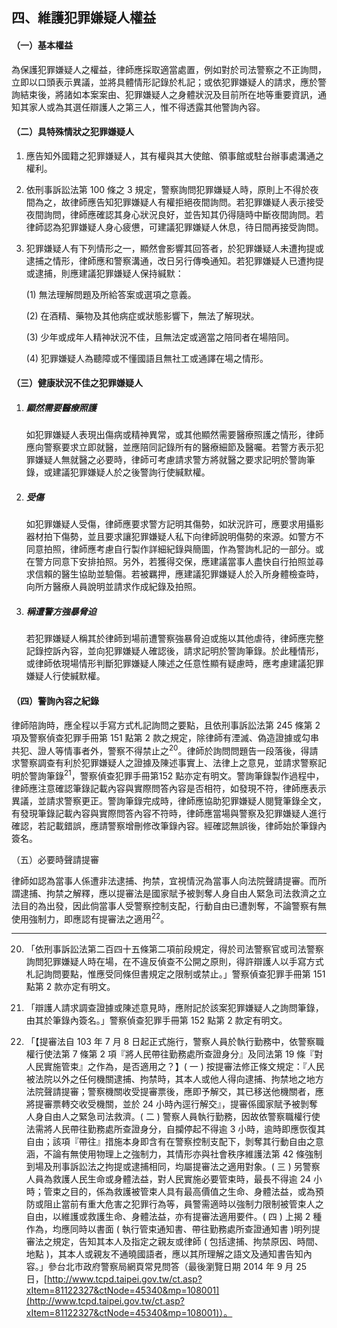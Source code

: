 ## 四、維護犯罪嫌疑人權益

#### （一）基本權益

為保護犯罪嫌疑人之權益，律師應採取適當處置，例如對於司法警察之不正詢問，立即以口頭表示異議，並將具體情形記錄於札記；或依犯罪嫌疑人的請求，應於警詢結束後，將諸如本案案由、犯罪嫌疑人之身體狀況及目前所在地等重要資訊，通知其家人或為其選任辯護人之第三人，惟不得透露其他警詢內容。

#### （二）具特殊情狀之犯罪嫌疑人

1. 應告知外國籍之犯罪嫌疑人，其有權與其大使館、領事館或駐台辦事處溝通之權利。
2. 依刑事訴訟法第 100 條之 3 規定，警察詢問犯罪嫌疑人時，原則上不得於夜間為之，故律師應告知犯罪嫌疑人有權拒絕夜間詢問。若犯罪嫌疑人表示接受夜間詢問，律師應確認其身心狀況良好，並告知其仍得隨時中斷夜間詢問。若律師認為犯罪嫌疑人身心疲憊，可建議犯罪嫌疑人休息，待日間再接受詢問。
3. 犯罪嫌疑人有下列情形之一，顯然會影響其回答者，於犯罪嫌疑人未遭拘提或逮捕之情形，律師應和警察溝通，改日另行傳喚通知。若犯罪嫌疑人已遭拘提或逮捕，則應建議犯罪嫌疑人保持緘默：

   (1) 無法理解問題及所給答案或選項之意義。

   (2) 在酒精、藥物及其他病症或狀態影響下，無法了解現狀。

   (3) 少年或成年人精神狀況不佳，且無法定或適當之陪同者在場陪同。

   (4) 犯罪嫌疑人為聽障或不懂國語且無社工或通譯在場之情形。

#### （三）健康狀況不佳之犯罪嫌疑人

1. ##### 顯然需要醫療照護

   如犯罪嫌疑人表現出傷病或精神異常，或其他顯然需要醫療照護之情形，律師應向警察要求立即就醫，並應陪同記錄所有的醫療細節及醫囑。若警方表示犯罪嫌疑人無就醫之必要時，律師可考慮請求警方將就醫之要求記明於警詢筆錄，或建議犯罪嫌疑人於之後警詢行使緘默權。

2. ##### 受傷

   如犯罪嫌疑人受傷，律師應要求警方記明其傷勢，如狀況許可，應要求用攝影器材拍下傷勢，並且要求讓犯罪嫌疑人私下向律師說明傷勢的來源。如警方不同意拍照，律師應考慮自行製作詳細紀錄與簡圖，作為警詢札記的一部分。或在警方同意下安排拍照。另外，若獲得交保，應建議當事人盡快自行拍照並尋求信賴的醫生協助並驗傷。若被羈押，應建議犯罪嫌疑人於入所身體檢查時，向所方醫療人員說明並請求作成紀錄及拍照。

3. ##### 稱遭警方強暴脅迫

   若犯罪嫌疑人稱其於律師到場前遭警察強暴脅迫或施以其他虐待，律師應完整記錄控訴內容，並向犯罪嫌疑人確認後，請求記明於警詢筆錄。於此種情形，或律師依現場情形判斷犯罪嫌疑人陳述之任意性顯有疑慮時，應考慮建議犯罪嫌疑人行使緘默權。

#### （四）警詢內容之紀錄

律師陪詢時，應全程以手寫方式札記詢問之要點，且依刑事訴訟法第 245 條第 2 項及警察偵查犯罪手冊第 151 點第 2 款之規定，除律師有湮滅、偽造證據或勾串共犯、證人等情事者外，警察不得禁止之<sup>20</sup>。律師於詢問問題告一段落後，得請求警察調查有利於犯罪嫌疑人之證據及陳述事實上、法律上之意見，並請求警察記明於警詢筆錄<sup>21</sup>，警察偵查犯罪手冊第152 點亦定有明文。警詢筆錄製作過程中，律師應注意確認筆錄記載內容與實際問答內容是否相符，如發現不符，律師應表示異議，並請求警察更正。警詢筆錄完成時，律師應協助犯罪嫌疑人閱覽筆錄全文，有發現筆錄記載內容與實際問答內容不符時，律師應當場與警察及犯罪嫌疑人進行確認，若記載錯誤，應請警察增刪修改筆錄內容。經確認無誤後，律師始於筆錄內簽名。

（五）必要時聲請提審

律師如認為當事人係遭非法逮捕、拘禁，宜視情況為當事人向法院聲請提審。而所謂逮捕、拘禁之解釋，應以提審法是國家賦予被剝奪人身自由人緊急司法救濟之立法目的為出發，因此倘當事人受警察控制支配，行動自由已遭剝奪，不論警察有無使用強制力，即應認有提審法之適用<sup>22</sup>。

---

20. 「依刑事訴訟法第二百四十五條第二項前段規定，得於司法警察官或司法警察詢問犯罪嫌疑人時在場，在不違反偵查不公開之原則，得許辯護人以手寫方式札記詢問要點，惟應受同條但書規定之限制或禁止。」警察偵查犯罪手冊第 151點第 2 款亦定有明文。

21. 「辯護人請求調查證據或陳述意見時，應附記於該案犯罪嫌疑人之詢問筆錄，由其於筆錄內簽名。」警察偵查犯罪手冊第 152 點第 2 款定有明文。

22. 「【提審法自 103 年 7 月 8 日起正式施行，警察人員於執行勤務中，依警察職權行使法第 7 條第 2 項『將人民帶往勤務處所查證身分』及同法第 19 條『對人民實施管束』之作為，是否適用之？】( 一 ) 按提審法修正條文規定：『人民被法院以外之任何機關逮捕、拘禁時，其本人或他人得向逮捕、拘禁地之地方法院聲請提審；警察機關收受提審票後，應即予解交，其已移送他機關者，應將提審票轉交收受機關，並於 24 小時內逕行解交』，提審係國家賦予被剝奪人身自由人之緊急司法救濟。( 二 ) 警察人員執行勤務，因故依警察職權行使法需將人民帶往勤務處所查證身分，自攔停起不得逾 3 小時，逾時即應恢復其自由；該項『帶往』措施本身即含有在警察控制支配下，剝奪其行動自由之意涵，不論有無使用物理上之強制力，其情形亦與社會秩序維護法第 42 條強制到場及刑事訴訟法之拘提或逮捕相同，均屬提審法之適用對象。( 三 ) 另警察人員為救護人民生命或身體法益，對人民實施必要管束時，最長不得逾 24 小時；管束之目的，係為救護被管束人具有最高價值之生命、身體法益，或為預防或阻止當前有重大危害之犯罪行為等，員警需適時以強制力限制被管束人之自由，以維護或救護生命、身體法益，亦有提審法適用要件。( 四 ) 上揭 2 種作為，均應同時以書面 ( 執行管束通知書、帶往勤務處所查證通知書 )明列提審法之規定，告知其本人及指定之親友或律師 ( 包括逮捕、拘禁原因、時間、地點 )，其本人或親友不通曉國語者，應以其所理解之語文及通知書告知內容。」參台北市政府警察局網頁常見問答（最後瀏覽日期 2014 年 9 月 25 日，[http://www.tcpd.taipei.gov.tw/ct.asp?xItem=81122327&ctNode=45340&mp=108001](http://www.tcpd.taipei.gov.tw/ct.asp?xItem=81122327&ctNode=45340&mp=108001)）。